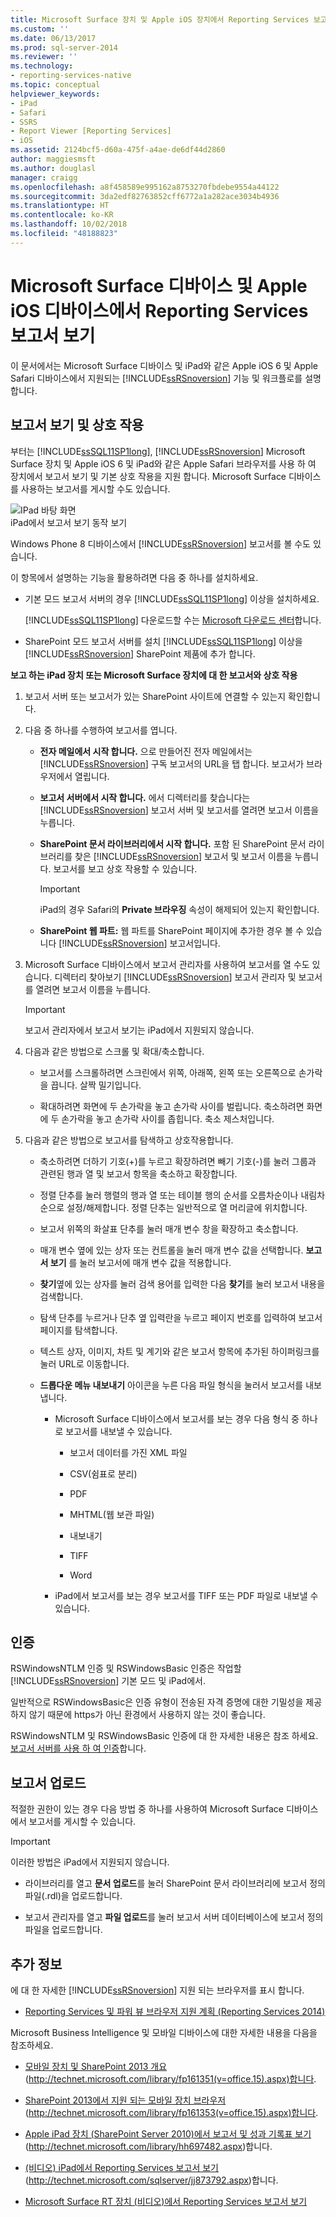 ```yaml
---
title: Microsoft Surface 장치 및 Apple iOS 장치에서 Reporting Services 보고서 보기 | Microsoft Docs
ms.custom: ''
ms.date: 06/13/2017
ms.prod: sql-server-2014
ms.reviewer: ''
ms.technology:
- reporting-services-native
ms.topic: conceptual
helpviewer_keywords:
- iPad
- Safari
- SSRS
- Report Viewer [Reporting Services]
- iOS
ms.assetid: 2124bcf5-d60a-475f-a4ae-de6df44d2860
author: maggiesmsft
ms.author: douglasl
manager: craigg
ms.openlocfilehash: a8f458589e995162a8753270fbdebe9554a44122
ms.sourcegitcommit: 3da2edf82763852cff6772a1a282ace3034b4936
ms.translationtype: HT
ms.contentlocale: ko-KR
ms.lasthandoff: 10/02/2018
ms.locfileid: "48188823"
---
```

# <a name="view-reporting-services-reports-on-microsoft-surface-devices-and--apple-ios-devices"></a>Microsoft Surface 디바이스 및 Apple iOS 디바이스에서 Reporting Services 보고서 보기
  이 문서에서는 Microsoft Surface 디바이스 및 iPad와 같은 Apple iOS 6 및 Apple Safari 디바이스에서 지원되는 [!INCLUDE[ssRSnoversion](../includes/ssrsnoversion-md.md)] 기능 및 워크플로를 설명합니다.  
  
## <a name="view-and-interact-with-reports"></a>보고서 보기 및 상호 작용  
 부터는 [!INCLUDE[ssSQL11SP1long](../includes/sssql11sp1long-md.md)], [!INCLUDE[ssRSnoversion](../includes/ssrsnoversion-md.md)] Microsoft Surface 장치 및 Apple iOS 6 및 iPad와 같은 Apple Safari 브라우저를 사용 하 여 장치에서 보고서 보기 및 기본 상호 작용을 지원 합니다. Microsoft Surface 디바이스를 사용하는 보고서를 게시할 수도 있습니다.  
  
 ![IPad 바탕 화면](media/videothumbnail.jpg "IPad 바탕 화면")  
iPad에서 보고서 보기 동작 보기  
  
 Windows Phone 8 디바이스에서 [!INCLUDE[ssRSnoversion](../includes/ssrsnoversion-md.md)] 보고서를 볼 수도 있습니다.  
  
 이 항목에서 설명하는 기능을 활용하려면 다음 중 하나를 설치하세요.  
  
-   기본 모드 보고서 서버의 경우 [!INCLUDE[ssSQL11SP1long](../includes/sssql11sp1long-md.md)] 이상을 설치하세요.  
  
     [!INCLUDE[ssSQL11SP1long](../includes/sssql11sp1long-md.md)] 다운로드할 수는 [Microsoft 다운로드 센터](http://www.microsoft.com/download/details.aspx?id=35575)합니다.  
  
-   SharePoint 모드 보고서 서버를 설치 [!INCLUDE[ssSQL11SP1long](../includes/sssql11sp1long-md.md)] 이상을 [!INCLUDE[ssRSnoversion](../includes/ssrsnoversion-md.md)] SharePoint 제품에 추가 합니다.  
  
 **보고 하는 iPad 장치 또는 Microsoft Surface 장치에 대 한 보고서와 상호 작용**  
  
1.  보고서 서버 또는 보고서가 있는 SharePoint 사이트에 연결할 수 있는지 확인합니다.  
  
2.  다음 중 하나를 수행하여 보고서를 엽니다.  
  
    -   **전자 메일에서 시작 합니다.** 으로 만들어진 전자 메일에서는 [!INCLUDE[ssRSnoversion](../includes/ssrsnoversion-md.md)] 구독 보고서의 URL을 탭 합니다. 보고서가 브라우저에서 열립니다.  
  
    -   **보고서 서버에서 시작 합니다.** 에서 디렉터리를 찾습니다는 [!INCLUDE[ssRSnoversion](../includes/ssrsnoversion-md.md)] 보고서 서버 및 보고서를 열려면 보고서 이름을 누릅니다.  
  
    -   **SharePoint 문서 라이브러리에서 시작 합니다.** 포함 된 SharePoint 문서 라이브러리를 찾은 [!INCLUDE[ssRSnoversion](../includes/ssrsnoversion-md.md)] 보고서 및 보고서 이름을 누릅니다. 보고서를 보고 상호 작용할 수 있습니다.  
  
        > [!IMPORTANT]  
        >  iPad의 경우 Safari의 **Private 브라우징** 속성이 해제되어 있는지 확인합니다.  
  
    -   **SharePoint 웹 파트:** 웹 파트를 SharePoint 페이지에 추가한 경우 볼 수 있습니다 [!INCLUDE[ssRSnoversion](../includes/ssrsnoversion-md.md)] 보고서입니다.  
  
3.  Microsoft Surface 디바이스에서 보고서 관리자를 사용하여 보고서를 열 수도 있습니다. 디렉터리 찾아보기 [!INCLUDE[ssRSnoversion](../includes/ssrsnoversion-md.md)] 보고서 관리자 및 보고서를 열려면 보고서 이름을 누릅니다.  
  
    > [!IMPORTANT]  
    >  보고서 관리자에서 보고서 보기는 iPad에서 지원되지 않습니다.  
  
4.  다음과 같은 방법으로 스크롤 및 확대/축소합니다.  
  
    -   보고서를 스크롤하려면 스크린에서 위쪽, 아래쪽, 왼쪽 또는 오른쪽으로 손가락을 끕니다. 살짝 밀기입니다.  
  
    -   확대하려면 화면에 두 손가락을 놓고 손가락 사이를 벌립니다. 축소하려면 화면에 두 손가락을 놓고 손가락 사이를 좁힙니다. 축소 제스처입니다.  
  
5.  다음과 같은 방법으로 보고서를 탐색하고 상호작용합니다.  
  
    -   축소하려면 더하기 기호(+)를 누르고 확장하려면 빼기 기호(-)를 눌러 그룹과 관련된 행과 열 및 보고서 항목을 축소하고 확장합니다.  
  
    -   정렬 단추를 눌러 행렬의 행과 열 또는 테이블 행의 순서를 오름차순이나 내림차순으로 설정/해제합니다. 정렬 단추는 일반적으로 열 머리글에 위치합니다.  
  
    -   보고서 위쪽의 화살표 단추를 눌러 매개 변수 창을 확장하고 축소합니다.  
  
    -   매개 변수 옆에 있는 상자 또는 컨트롤을 눌러 매개 변수 값을 선택합니다. **보고서 보기** 를 눌러 보고서에 매개 변수 값을 적용합니다.  
  
    -   **찾기**옆에 있는 상자를 눌러 검색 용어를 입력한 다음 **찾기**를 눌러 보고서 내용을 검색합니다.  
  
    -   탐색 단추를 누르거나 단추 옆 입력란을 누르고 페이지 번호를 입력하여 보고서 페이지를 탐색합니다.  
  
    -   텍스트 상자, 이미지, 차트 및 계기와 같은 보고서 항목에 추가된 하이퍼링크를 눌러 URL로 이동합니다.  
  
    -   **드롭다운 메뉴 내보내기** 아이콘을 누른 다음 파일 형식을 눌러서 보고서를 내보냅니다.  
  
        -   Microsoft Surface 디바이스에서 보고서를 보는 경우 다음 형식 중 하나로 보고서를 내보낼 수 있습니다.  
  
            -   보고서 데이터를 가진 XML 파일  
  
            -   CSV(쉼표로 분리)  
  
            -   PDF  
  
            -   MHTML(웹 보관 파일)  
  
            -   내보내기  
  
            -   TIFF  
  
            -   Word  
  
        -   iPad에서 보고서를 보는 경우 보고서를 TIFF 또는 PDF 파일로 내보낼 수 있습니다.  
  
## <a name="authentication"></a>인증  
 RSWindowsNTLM 인증 및 RSWindowsBasic 인증은 작업할 [!INCLUDE[ssRSnoversion](../includes/ssrsnoversion-md.md)] 기본 모드 및 iPad에서.  
  
 일반적으로 RSWindowsBasic은 인증 유형이 전송된 자격 증명에 대한 기밀성을 제공하지 않기 때문에 https가 아닌 환경에서 사용하지 않는 것이 좋습니다.  
  
 RSWindowsNTLM 및 RSWindowsBasic 인증에 대 한 자세한 내용은 참조 하세요. [보고서 서버를 사용 하 여 인증](security/authentication-with-the-report-server.md)합니다.  
  
## <a name="uploading-reports"></a>보고서 업로드  
 적절한 권한이 있는 경우 다음 방법 중 하나를 사용하여 Microsoft Surface 디바이스에서 보고서를 게시할 수 있습니다.  
  
> [!IMPORTANT]  
>  이러한 방법은 iPad에서 지원되지 않습니다.  
  
-   라이브러리를 열고 **문서 업로드**를 눌러 SharePoint 문서 라이브러리에 보고서 정의 파일(.rdl)을 업로드합니다.  
  
-   보고서 관리자를 열고 **파일 업로드**를 눌러 보고서 서버 데이터베이스에 보고서 정의 파일을 업로드합니다.  
  
## <a name="additional-information"></a>추가 정보  
 에 대 한 자세한 [!INCLUDE[ssRSnoversion](../includes/ssrsnoversion-md.md)] 지원 되는 브라우저를 표시 합니다.  
  
-   [Reporting Services 및 파워 뷰 브라우저 지원 계획 &#40;Reporting Services 2014&#41;](../../2014/reporting-services/browser-support-for-reporting-services-and-power-view.md)  
  
 Microsoft Business Intelligence 및 모바일 디바이스에 대한 자세한 내용을 다음을 참조하세요.  
  
-   [모바일 장치 및 SharePoint 2013 개요](http://technet.microsoft.com/library/fp161351\(v=office.15\).aspx) (http://technet.microsoft.com/library/fp161351(v=office.15).aspx)합니다.  
  
-   [SharePoint 2013에서 지원 되는 모바일 장치 브라우저](http://technet.microsoft.com/library/fp161353\(v=office.15\).aspx) (http://technet.microsoft.com/library/fp161353(v=office.15).aspx)합니다.  
  
-   [Apple iPad 장치 (SharePoint Server 2010)에서 보고서 및 성과 기록표 보기](http://technet.microsoft.com/library/hh697482.aspx) (http://technet.microsoft.com/library/hh697482.aspx)합니다.  
  
-   [(비디오) iPad에서 Reporting Services 보고서 보기](http://technet.microsoft.com/sqlserver/jj873792.aspx) (http://technet.microsoft.com/sqlserver/jj873792.aspx)합니다.  
  
-   [Microsoft Surface RT 장치 (비디오)에서 Reporting Services 보고서 보기](http://technet.microsoft.com/sqlserver/dn146017)  
  
  
